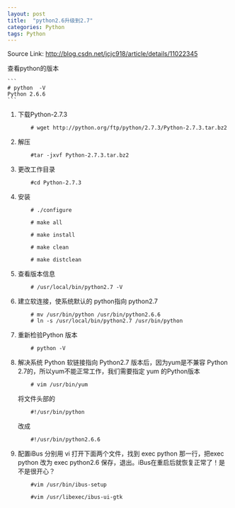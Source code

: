 ```yaml
---
layout: post
title:  "python2.6升级到2.7"
categories: Python
tags: Python
---
```


Source Link: http://blog.csdn.net/jcjc918/article/details/11022345

查看python的版本

    ```
    # python  -V    
    Python 2.6.6  
    ```

1. 下载Python-2.7.3
    
    ```
        # wget http://python.org/ftp/python/2.7.3/Python-2.7.3.tar.bz2  
    ```

2. 解压

    ```
        #tar -jxvf Python-2.7.3.tar.bz2  
    ```

3. 更改工作目录

    ```
        #cd Python-2.7.3  
    ```

4. 安装

    ```
        # ./configure  
        
        # make all   
        
        # make install  
        
        # make clean  
        
        # make distclean  
    ```

5. 查看版本信息

    ```
        # /usr/local/bin/python2.7 -V  
    ```

6. 建立软连接，使系统默认的 python指向 python2.7

    ```
        # mv /usr/bin/python /usr/bin/python2.6.6  
        # ln -s /usr/local/bin/python2.7 /usr/bin/python  
    ```

7. 重新检验Python 版本

    ```
        # python -V  
    ```


8. 解决系统 Python 软链接指向 Python2.7 版本后，因为yum是不兼容 Python 2.7的，所以yum不能正常工作，我们需要指定 yum 的Python版本

    ```
        # vim /usr/bin/yum  
    ```

    将文件头部的

    ```
        #!/usr/bin/python
    ```

    改成

    ```
        #!/usr/bin/python2.6.6
    ```

9. 配置iBus
分别用 vi 打开下面两个文件，找到 exec python 那一行，把exec python 改为 exec python2.6 保存，退出。iBus在重启后就恢复正常了！是不是很开心？

    ```
        #vim /usr/bin/ibus-setup 
        
        #vim /usr/libexec/ibus-ui-gtk 
    ```

